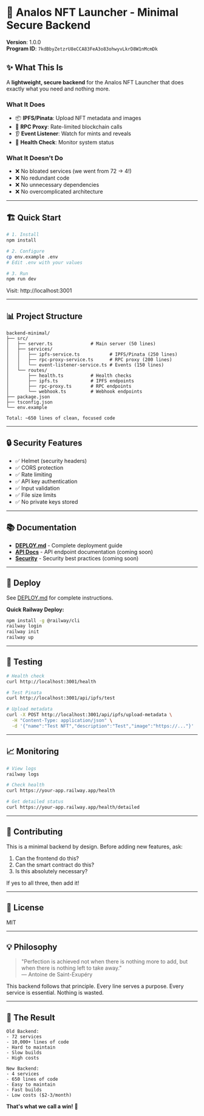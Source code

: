 # 🚀 Analos NFT Launcher - Minimal Secure Backend

**Version**: 1.0.0  
**Program ID**: `7kdBbyZetzrU8eCCA83FeA3o83ohwyvLkrD8W1nMcmDk`

## ✨ **What This Is**

A **lightweight, secure backend** for the Analos NFT Launcher that does exactly what you need and nothing more.

### **What It Does**
- 📦 **IPFS/Pinata**: Upload NFT metadata and images
- 🔄 **RPC Proxy**: Rate-limited blockchain calls
- 👂 **Event Listener**: Watch for mints and reveals
- 🏥 **Health Check**: Monitor system status

### **What It Doesn't Do**
- ❌ No bloated services (we went from 72 → 4!)
- ❌ No redundant code
- ❌ No unnecessary dependencies
- ❌ No overcomplicated architecture

---

## 🏗️ **Quick Start**

```bash
# 1. Install
npm install

# 2. Configure
cp env.example .env
# Edit .env with your values

# 3. Run
npm run dev
```

Visit: http://localhost:3001

---

## 📊 **Project Structure**

```
backend-minimal/
├── src/
│   ├── server.ts              # Main server (50 lines)
│   ├── services/
│   │   ├── ipfs-service.ts           # IPFS/Pinata (250 lines)
│   │   ├── rpc-proxy-service.ts      # RPC proxy (200 lines)
│   │   └── event-listener-service.ts # Events (150 lines)
│   └── routes/
│       ├── health.ts          # Health checks
│       ├── ipfs.ts            # IPFS endpoints
│       ├── rpc-proxy.ts       # RPC endpoints
│       └── webhook.ts         # Webhook endpoints
├── package.json
├── tsconfig.json
└── env.example

Total: ~650 lines of clean, focused code
```

---

## 🔒 **Security Features**

- ✅ Helmet (security headers)
- ✅ CORS protection
- ✅ Rate limiting
- ✅ API key authentication
- ✅ Input validation
- ✅ File size limits
- ✅ No private keys stored

---

## 📚 **Documentation**

- **[DEPLOY.md](./DEPLOY.md)** - Complete deployment guide
- **[API Docs](./API.md)** - API endpoint documentation (coming soon)
- **[Security](./SECURITY.md)** - Security best practices (coming soon)

---

## 🚀 **Deploy**

See [DEPLOY.md](./DEPLOY.md) for complete instructions.

**Quick Railway Deploy:**
```bash
npm install -g @railway/cli
railway login
railway init
railway up
```

---

## 🧪 **Testing**

```bash
# Health check
curl http://localhost:3001/health

# Test Pinata
curl http://localhost:3001/api/ipfs/test

# Upload metadata
curl -X POST http://localhost:3001/api/ipfs/upload-metadata \
  -H "Content-Type: application/json" \
  -d '{"name":"Test NFT","description":"Test","image":"https://..."}'
```

---

## 📈 **Monitoring**

```bash
# View logs
railway logs

# Check health
curl https://your-app.railway.app/health

# Get detailed status
curl https://your-app.railway.app/health/detailed
```

---

## 🤝 **Contributing**

This is a minimal backend by design. Before adding new features, ask:
1. Can the frontend do this?
2. Can the smart contract do this?
3. Is this absolutely necessary?

If yes to all three, then add it!

---

## 📝 **License**

MIT

---

## 💡 **Philosophy**

> "Perfection is achieved not when there is nothing more to add, but when there is nothing left to take away."  
> — Antoine de Saint-Exupéry

This backend follows that principle. Every line serves a purpose. Every service is essential. Nothing is wasted.

---

## 🎯 **The Result**

```
Old Backend:
- 72 services
- 10,000+ lines of code
- Hard to maintain
- Slow builds
- High costs

New Backend:
- 4 services
- 650 lines of code
- Easy to maintain
- Fast builds
- Low costs ($2-3/month)
```

**That's what we call a win!** 🎊

